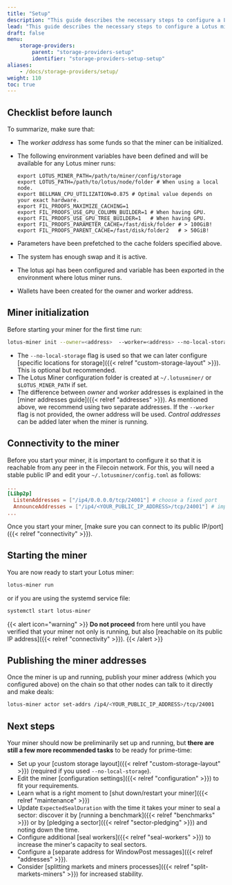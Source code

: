 ```yaml
---
title: "Setup"
description: "This guide describes the necessary steps to configure a Lotus miner for production."
lead: "This guide describes the necessary steps to configure a Lotus miner for production."
draft: false
menu:
    storage-providers:
        parent: "storage-providers-setup"
        identifier: "storage-providers-setup-setup"
aliases:
    - /docs/storage-providers/setup/
weight: 110
toc: true
---
```


## Checklist before launch

To summarize, make sure that:

- The _worker address_ has some funds so that the miner can be initialized.
- The following environment variables have been defined and will be available for any Lotus miner runs:

  ```
  export LOTUS_MINER_PATH=/path/to/miner/config/storage
  export LOTUS_PATH=/path/to/lotus/node/folder # When using a local node.
  export BELLMAN_CPU_UTILIZATION=0.875 # Optimal value depends on your exact hardware.
  export FIL_PROOFS_MAXIMIZE_CACHING=1
  export FIL_PROOFS_USE_GPU_COLUMN_BUILDER=1 # When having GPU.
  export FIL_PROOFS_USE_GPU_TREE_BUILDER=1   # When having GPU.
  export FIL_PROOFS_PARAMETER_CACHE=/fast/disk/folder # > 100GiB!
  export FIL_PROOFS_PARENT_CACHE=/fast/disk/folder2   # > 50GiB!
  ```

- Parameters have been prefetched to the cache folders specified above.
- The system has enough swap and it is active.
- The lotus api has been configured and variable has been exported in the environment where lotus miner runs.
- Wallets have been created for the owner and worker address.

## Miner initialization

Before starting your miner for the first time run:

```sh
lotus-miner init --owner=<address>  --worker=<address> --no-local-storage
```

- The `--no-local-storage` flag is used so that we can later configure [specific locations for storage]({{< relref "custom-storage-layout" >}}). This is optional but recommended.
- The Lotus Miner configuration folder is created at `~/.lotusminer/` or `$LOTUS_MINER_PATH` if set.
- The difference between _owner_ and _worker_ addresses is explained in the [miner addresses guide]({{< relref "addresses" >}}). As mentioned above, we recommend using two separate addresses. If the `--worker` flag is not provided, the owner address will be used. _Control addresses_ can be added later when the miner is running.

## Connectivity to the miner

Before you start your miner, it is important to configure it so that it is reachable from any peer in the Filecoin network. For this, you will need a stable public IP and edit your `~/.lotusminer/config.toml` as follows:

```toml
...
[Libp2p]
  ListenAddresses = ["/ip4/0.0.0.0/tcp/24001"] # choose a fixed port
  AnnounceAddresses = ["/ip4/<YOUR_PUBLIC_IP_ADDRESS>/tcp/24001"] # important!
...
```

Once you start your miner, [make sure you can connect to its public IP/port]({{< relref "connectivity" >}}).

## Starting the miner

You are now ready to start your Lotus miner:

```sh
lotus-miner run
```

or if you are using the systemd service file:

```sh
systemctl start lotus-miner
```

{{< alert icon="warning" >}}
**Do not proceed** from here until you have verified that your miner not only is running, but also [reachable on its public IP address]({{< relref "connectivity" >}}).
{{< /alert >}}

## Publishing the miner addresses

Once the miner is up and running, publish your miner address (which you configured above) on the chain so that other nodes can talk to it directly and make deals:

```sh
lotus-miner actor set-addrs /ip4/<YOUR_PUBLIC_IP_ADDRESS>/tcp/24001
```

## Next steps

Your miner should now be preliminarily set up and running, but **there are still a few more recommended tasks** to be ready for prime-time:

- Set up your [custom storage layout]({{< relref "custom-storage-layout" >}}) (required if you used `--no-local-storage`).
- Edit the miner [configuration settings]({{< relref "configuration" >}}) to fit your requirements.
- Learn what is a right moment to [shut down/restart your miner]({{< relref "maintenance" >}})
- Update `ExpectedSealDuration` with the time it takes your miner to seal a sector: discover it by [running a benchmark]({{< relref "benchmarks" >}}) or by [pledging a sector]({{< relref "sector-pledging" >}}) and noting down the time.
- Configure additional [seal workers]({{< relref "seal-workers" >}}) to increase the miner's capacity to seal sectors.
- Configure a [separate address for WindowPost messages]({{< relref "addresses" >}}).
- Consider [splitting markets and miners processes]({{< relref "split-markets-miners" >}}) for increased stability.
